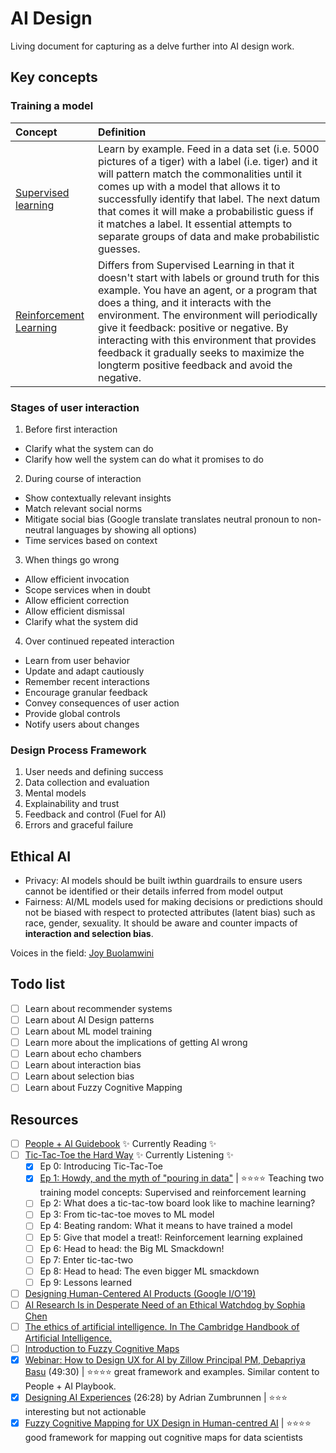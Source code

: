 # AI Design
Living document for capturing as a delve further into AI design work.

## Key concepts

### Training a model
Concept  | Definition
:------------- | :-------------
[Supervised learning](https://www.youtube.com/watch?v=3sdUF4p1U7I&t=570s)  | Learn by example. Feed in a data set (i.e. 5000 pictures of a tiger) with a label (i.e. tiger) and it will pattern match the commonalities until it comes up with a model that allows it to successfully identify that label. The next datum that comes it will make a probabilistic guess if it matches a label. It essential attempts to separate groups of data and make probabilistic guesses.
[Reinforcement Learning](https://www.youtube.com/watch?v=3sdUF4p1U7I&t=760s)  | Differs from Supervised Learning in that it doesn't start with labels or ground truth for this example. You have an agent, or a program that does a thing, and it interacts with the environment. The environment will periodically give it feedback: positive or negative. By interacting with this environment that provides feedback it gradually seeks to maximize the longterm positive feedback and avoid the negative.


### Stages of user interaction
1. Before first interaction
  - Clarify what the system can do
  - Clarify how well the system can do what it promises to do
2. During course of interaction
  - Show contextually relevant insights
  - Match relevant social norms
  - Mitigate social bias (Google translate translates neutral pronoun to non-neutral languages by showing all options)
  - Time services based on context
3. When things go wrong
  - Allow efficient invocation
  - Scope services when in doubt
  - Allow efficient correction
  - Allow efficient dismissal
  - Clarify what the system did
4. Over continued repeated interaction
  - Learn from user behavior
  - Update and adapt cautiously
  - Remember recent interactions
  - Encourage granular feedback 
  - Convey consequences of user action
  - Provide global controls
  - Notify users about changes

### Design Process Framework
1. User needs and defining success
2. Data collection and evaluation
3. Mental models
4. Explainability and trust
5. Feedback and control (Fuel for AI)
6. Errors and graceful failure

## Ethical AI
- Privacy: AI models should be built iwthin guardrails to ensure users cannot be identified or their details inferred from model output
- Fairness: AI/ML models used for making decisions or predictions should not be biased with respect to protected attributes (latent bias) such as race, gender, sexuality. It should be aware and counter impacts of **interaction and selection bias**.

Voices in the field: [Joy Buolamwini](https://www.media.mit.edu/people/joyab/overview/)


## Todo list
- [ ] Learn about recommender systems
- [ ] Learn about AI Design patterns
- [ ] Learn about ML model training
- [ ] Learn more about the implications of getting AI wrong
- [ ] Learn about echo chambers
- [ ] Learn about interaction bias
- [ ] Learn about selection bias
- [ ] Learn about Fuzzy Cognitive Mapping

## Resources
- [ ] [People + Al Guidebook](https://pair.withgoogle.com/guidebook/) ✨ Currently Reading ✨ 
- [ ] [Tic-Tac-Toe the Hard Way](https://www.youtube.com/playlist?list=PL2s97uMS4gRI07tpTQ_fobKxN0tI2dPHa) ✨ Currently Listening ✨ 
  - [x]  Ep 0: Introducing Tic-Tac-Toe 
  - [x]  [Ep 1: Howdy, and the myth of "pouring in data"](https://www.youtube.com/watch?v=3sdUF4p1U7I&list=PL2s97uMS4gRI07tpTQ_fobKxN0tI2dPHa&index=3) | ⭐️⭐️⭐️⭐️ Teaching two training model concepts: Supervised and reinforcement learning 
  - [ ]  Ep 2: What does a tic-tac-tow board look like to machine learning?
  - [ ]  Ep 3: From tic-tac-toe moves to ML model
  - [ ]  Ep 4: Beating random: What it means to have trained a model
  - [ ]  Ep 5: Give that model a treat!: Reinforcement learning explained
  - [ ]  Ep 6: Head to head: the Big ML Smackdown!
  - [ ]  Ep 7: Enter tic-tac-two
  - [ ]  Ep 8: Head to head: The even bigger ML smackdown
  - [ ]  Ep 9: Lessons learned
- [ ] [Designing Human-Centered AI Products (Google I/O'19)](https://www.youtube.com/watch?v=rf83vRxLWFQ)
- [ ] [AI Research Is in Desperate Need of an Ethical Watchdog by Sophia Chen](https://www.wired.com/story/ai-research-is-in-desperate-need-of-an-ethical-watchdog/?utm_source=ISTV&utm_medium=Video&utm_campaign=ISTV2018_ISTV1808)
- [ ] [The ethics of artificial intelligence. In The Cambridge Handbook of Artificial Intelligence.](https://nickbostrom.com/ethics/artificial-intelligence.pdf?utm_source=ISTV&utm_medium=Video&utm_campaign=ISTV2018_ISTV1808)
- [ ] [Introduction to Fuzzy Cognitive Maps](https://www.youtube.com/watch?v=HNEfGppZptU)
- [x] [Webinar: How to Design UX for AI by Zillow Principal PM, Debapriya Basu](https://www.youtube.com/watch?v=8qDlbXHDm9Q) (49:30) | ⭐️⭐️⭐️⭐️ great framework and examples. Similar content to People + AI Playbook.
- [x] [Designing AI Experiences](https://www.youtube.com/watch?v=AAJ2vQXm5HQ) (26:28) by Adrian Zumbrunnen | ⭐️⭐️⭐️ interesting but not actionable
- [x] [Fuzzy Cognitive Mapping for UX Design in Human-centred AI](https://www.youtube.com/watch?v=bGPVKuKDNyA) | ⭐️⭐️⭐️⭐️ good framework for mapping out cognitive maps for data scientists
